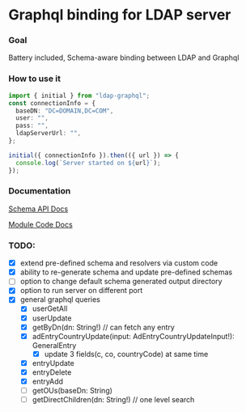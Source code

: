 # Graphql binding for LDAP server

### Goal

Battery included, Schema-aware binding between LDAP and Graphql

### How to use it

```ts
import { initial } from "ldap-graphql";
const connectionInfo = {
  baseDN: "DC=DOMAIN,DC=COM",
  user: "",
  pass: "",
  ldapServerUrl: "",
};

initial({ connectionInfo }).then(({ url }) => {
  console.log(`Server started on ${url}`);
});
```

### Documentation

[Schema API Docs](https://saostad.github.io/ldap-graphql/schema)

[Module Code Docs](https://saostad.github.io/ldap-graphql)

### TODO:

- [x] extend pre-defined schema and resolvers via custom code
- [x] ability to re-generate schema and update pre-defined schemas
- [ ] option to change default schema generated output directory
- [x] option to run server on different port
- [x] general graphql queries
  - [x] userGetAll
  - [x] userUpdate
  - [x] getByDn(dn: String!) // can fetch any entry
  - [x] adEntryCountryUpdate(input: AdEntryCountryUpdateInput!): GeneralEntry
    - [x] update 3 fields(c, co, countryCode) at same time
  - [x] entryUpdate
  - [x] entryDelete
  - [x] entryAdd
  - [ ] getOUs(baseDn: String)
  - [ ] getDirectChildren(dn: String!) // one level search
